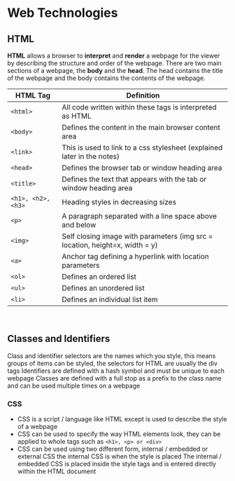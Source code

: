 # Web Technologies

## HTML
**HTML** allows a browser to **interpret** and **render** a webpage for the viewer by describing the structure and order of the webpage.
There are two main sections of a webpage, the **body** and the **head**. The head contains the title of the webpage and the body contains the contents of the webpage.

| HTML Tag  | Definition |
| ------------- | ------------- |
| ```<html>``` | All code written within these tags is interpreted as HTML |
| ```<body>``` | Defines the content in the main browser content area |
|```<link>```| This is used to link to a css stylesheet (explained later in the notes) |
|```<head>```| Defines the browser tab or window heading area |
|```<title>```| Defines the text that appears with the tab or window heading area |
|```<h1>, <h2>, <h3>```| Heading styles in decreasing sizes |
|```<p>```| A paragraph separated with a line space above and below |
|```<img>```| Self closing image with parameters (img src = location, height=x, width = y) |
|```<a>```| Anchor tag defining a hyperlink with location parameters |
|```<ol>```| Defines an ordered list |
|```<ul>```| Defines an unordered list |
|```<li>```| Defines an individual list item |

<br>

## Classes and Identifiers
Class and identifier selectors are the names which you style, this means groups of items can be styled, the selectors for HTML are usually the div tags
Identifiers are defined with a hash symbol and must be unique to each webpage
Classes are defined with a full stop as a prefix to the class name and can be used multiple times on a webpage

### CSS
- CSS is a script / language like HTML except is used to describe the style of a webpage
- CSS can be used to specify the way HTML elements look, they can be applied to whole tags such as ```<h1>, <p> or <div>```
- CSS can be used using two different form, internal / embedded or external CSS the internal CSS is when the style is placed
The internal / embedded CSS is placed inside the style tags and is entered directly within the HTML document
